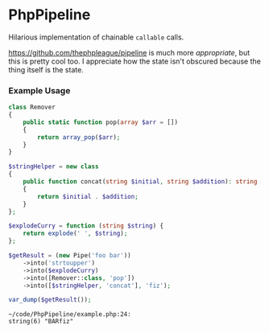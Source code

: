 # PhpPipeline
Hilarious implementation of chainable `callable` calls.

https://github.com/thephpleague/pipeline is much more _appropriate_, but this is pretty cool too. I appreciate how the state isn't obscured because the thing itself is the state.

### Example Usage
```php
class Remover
{
    public static function pop(array $arr = [])
    {
        return array_pop($arr);
    }
}

$stringHelper = new class
{
    public function concat(string $initial, string $addition): string
    {
        return $initial . $addition;
    }
};

$explodeCurry = function (string $string) {
    return explode(' ', $string);
};

$getResult = (new Pipe('foo bar'))
    ->into('strtoupper')
    ->into($explodeCurry)
    ->into([Remover::class, 'pop'])
    ->into([$stringHelper, 'concat'], 'fiz');

var_dump($getResult());
```
```
~/code/PhpPipeline/example.php:24:
string(6) "BARfiz"
```
